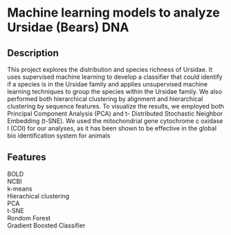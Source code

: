 # Machine learning models to analyze Ursidae (Bears) DNA 

## Description
This project explores the distribution and species richness of Ursidae. It uses supervised machine learning to develop a classifier that could identify if a species is in the Ursidae family and applies unsupervised machine learning techniques to group the species within the Ursidae family. We also performed both hierarchical clustering by alignment and hierarchical clustering by sequence features. To visualize the results, we employed both Principal Component Analysis (PCA) and t-
Distributed Stochastic Neighbor Embedding (t-SNE). We used the mitochondrial gene cytochrome c oxidase
I (COI) for our analyses, as it has been shown to be effective in the global bio identification system for
animals

## Features
BOLD  
NCBI  
k-means  
Hierachical clustering  
PCA   
t-SNE  
Rondom Forest  
Gradient Boosted Classifier  

